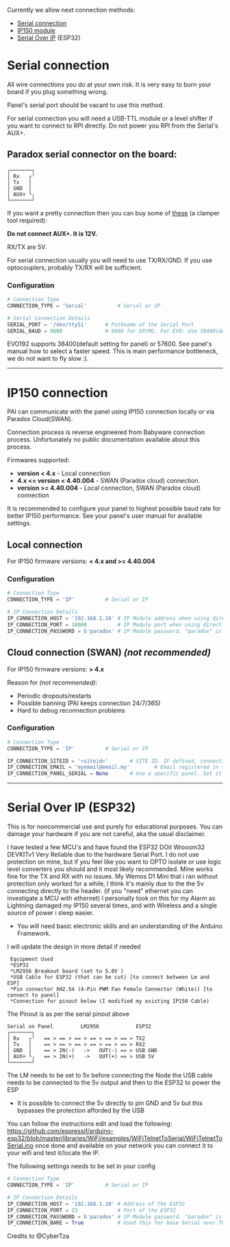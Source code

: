 Currently we allow next connection methods:
* [Serial connection](#serial-connection)
* [IP150 module](#ip150-connection)
* [Serial Over IP](#serial-over-ip-esp32) (ESP32)

# Serial connection
All wire connections you do at your own risk. It is very easy to burn your board if you plug something wrong.

Panel's serial port should be vacant to use this method.

For serial connection you will need a USB-TTL module or a level shifter if you want to connect to RPI directly.
Do not power you RPI from the Serial's AUX+.

## Paradox serial connector on the board:
```
┌───────┐
│ Rx   ┌╵
│ Tx   │
│ GND  │
│ AUX+ └╷
└───────┘
```
If you want a pretty connection then you can buy some of [these](https://www.ebay.com/itm/40-Sets-2-3-4-5P-2-54mm-Pitch-Terminal-Housing-Pin-Header-Connector-Adaptor-Kit/263446969764?ssPageName=STRK%3AMEBIDX%3AIT&_trksid=p2057872.m2749.l2649)
 (a clamper tool required):

**Do not connect AUX+. It is 12V.**

RX/TX are 5V.

For serial connection usually you will need to use TX/RX/GND. If you use optocouplers, probably TX/RX will be sufficient.

### Configuration
```python
# Connection Type
CONNECTION_TYPE = 'Serial'  		# Serial or IP

# Serial Connection Details
SERIAL_PORT = '/dev/ttyS1' 		# Pathname of the Serial Port
SERIAL_BAUD = 9600              # 9600 for SP/MG. For EVO: Use 38400(default setting) or 57600 for EVO
```

EVO192 supports 38400(default setting for panel) or 57600. See panel's manual how to select a faster speed. This is main performance bottleneck, we do not want to fly slow :).

---

# IP150 connection
PAI can communicate with the panel using IP150 connection locally or via Paradox Cloud(SWAN).

Connection process is reverse engineered from Babyware connection process. Unfortunately no public documentation available about this process.

Firmwares supported:
* **version < 4.x** - Local connection
* **4.x <= version < 4.40.004** - SWAN (Paradox cloud) connection.
* **version >= 4.40.004** - Local connection, SWAN (Paradox cloud) connection

It is recommended to configure your panel to highest possible baud rate for better IP150 performance. See your panel's user manual for available settings.

## Local connection
For IP150 firmware versions: **< 4.x and >= 4.40.004**
### Configuration
```python
# Connection Type
CONNECTION_TYPE = 'IP'  		# Serial or IP

# IP Connection Details
IP_CONNECTION_HOST = '192.168.1.10' # IP Module address when using direct IP Connection
IP_CONNECTION_PORT = 10000          # IP Module port when using direct IP Connection
IP_CONNECTION_PASSWORD = b'paradox' # IP Module password. "paradox" is factory default.
```

## Cloud connection (SWAN) _(not recommended)_
For IP150 firmware versions: **> 4.x**

Reason for _(not recommended)_:
* Periodic dropouts/restarts
* Possible banning (PAI keeps connection 24/7/365)
* Hard to debug reconnection problems

### Configuration
```python
# Connection Type
CONNECTION_TYPE = 'IP'  		# Serial or IP

IP_CONNECTION_SITEID = '<siteid>'		# SITE ID. IF defined, connection will be made through this method.
IP_CONNECTION_EMAIL = 'myemail@email.my' 		# Email registered in the site
IP_CONNECTION_PANEL_SERIAL = None       # Use a specific panel. Set it to None to use the first
```

---

# Serial Over IP (ESP32)
This is for noncommercial use and purely for educational purposes.
You can damage your hardware if you are not careful, aka the usual disclaimer.
 
I have tested a few MCU's and have found the ESP32 DOit Wrooom32 DEVKITv1
Very Reliable due to the hardware Serial Port. 
I do not use protection on mine, but if you feel like you want to OPTO isolate 
or use logic level converters you should and it most likely recommended.
Mine works fine for the TX and RX with no issues.
My Wemos D1 Mini that i ran without protection only worked for a while, 
I think it's mainly due to the the 5v connecting directly to the header.
(if you "need" ethernet you can investigate a MCU with ethernet)
I personally took on this for my Alarm as Lightning damaged my IP150 several times, 
and with Wireless and a single source of power i sleep easier. 

* You will need basic electronic skills and an understanding of the Arduino Framework.

I will update the design in more detail if needed
```
 Equipment Used
 *ESP32
 *LM2956 Breakout board (set to 5.0V )
 *USB Cable for ESP32 (that can be cut) [to connect between Lm and ESP]
 *Pin connector XH2.54 (4-Pin PWM Fan Female Connector (White)) [to connect to panel]
 *Connection for pinout below (I modified my existing IP150 Cable) 
```
The Pinout is as per the serial pinout above


```
Serial on Panel         LM2956            ESP32
┌───────┐               
│ Rx   ┌╵   == > == > == > == > == > == > TX2 
│ Tx   │    == > == > == > == > == > == > RX2 
│ GND  │    == > IN(-)   ->   OUT(-) == > USB GND 
│ AUX+ └╷   == > IN(+)   ->   OUT(+) == > USB 5V
└───────┘
```
The LM needs to be set to 5v before connecting the Node
the USB cable needs to be connected to the 5v output and then to the ESP32 to power the ESP 
* It is possible to connect the 5v directly to pin GND and 5v but this bypasses the protection afforded by the USB

You can follow the instructions edit and load the following:
https://github.com/espressif/arduino-esp32/blob/master/libraries/WiFi/examples/WiFiTelnetToSerial/WiFiTelnetToSerial.ino
once done and available on your network you can connect it to your wifi and test it/locate the IP.

The following settings needs to be set in your config
```python
# Connection Type
CONNECTION_TYPE = 'IP'  		# Serial or IP

# IP Connection Details
IP_CONNECTION_HOST = '192.168.1.10' # Address of the ESP32
IP_CONNECTION_PORT = 23             # Port of the ESP32
IP_CONNECTION_PASSWORD = b'paradox' # IP Module password. "paradox" is factory default.
IP_CONNECTION_BARE = True           # Used this for base Serial over TCP tunnels
```

Credits to @CyberTza
